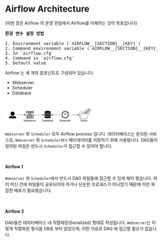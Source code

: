# Airflow Architecture

(이번 장은 Airflow 의 운영 관점에서 Airflow를 이해하는 것이 목표입니다)

<pre>
<b>환경 변수 설정 방법</b>

1. Environment variable (`AIRFLOW__[SECTION]__[KEY]`)
2. Command environment variable (`AIRFLOW__[SECTION]__[KEY]_CMD`)
3. In `airflow.cfg`
4. Command in `airflow.cfg`
5. Default value
</pre>

Airflow 는 세 개의 컴포넌트로 구성되어 있습니다.

- Webserver
- Scheduler
- Database

<br/><img src="./img/image1.png" width="60%" /><br/>

`Webserver` 와 `Scheduler` 모두 Airflow process 입니다.
데이터베이스는 분리된 서비스로, `Webserver` 와 `Scheduler에서` 메타데이터를 저장하기 위해 사용됩니다.
DAG들이 정의된 파일은 반드시 `Scheduler`가 접근할 수 있어야 합니다.


<br/>

#### Airflow 1

`Webserver` 와 `Scheduler`에서 반드시 DAG 파일들에 접근할 수 있게 해야 했습니다.
여러 머신 간에 파일들이 공유되어야 하거나 단순한 프로세스가 아니었기 때문에 이런 복잡한 배포가 필요했습니다.

<br/>

#### Airflow 2

DAG들은 데이터베이스 내 직렬화된(Serialized) 형태로 작성됩니다. `Webserver`는 이렇게 직렬화된 형식을 DB로 부터 읽었으며, 이런 이유로 DAG 에 접근할 필오가 없습니다.


 



